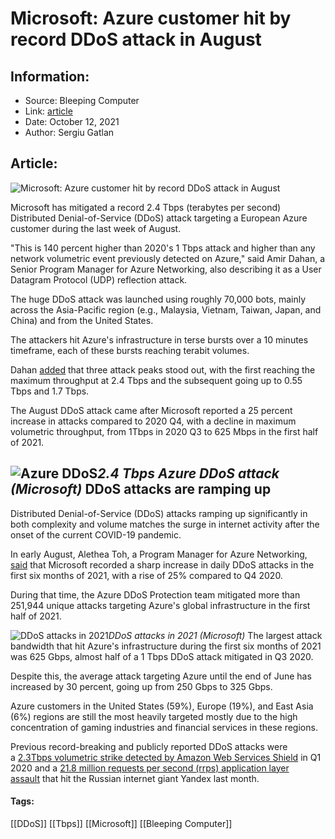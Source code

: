 # Microsoft: Azure customer hit by record DDoS attack in August
### 

## Information:
+ Source: Bleeping Computer
+ Link: [article](https://www.bleepingcomputer.com/news/security/microsoft-azure-customer-hit-by-record-ddos-attack-in-august/)
+ Date: October 12, 2021
+ Author: Sergiu Gatlan


## Article:
![Microsoft: Azure customer hit by record DDoS attack in August](https://www.bleepstatic.com/content/hl-images/2021/02/04/DDoS-attack.jpg)


Microsoft has mitigated a record 2.4 Tbps (terabytes per second) Distributed Denial-of-Service (DDoS) attack targeting a European Azure customer during the last week of August.


"This is 140 percent higher than 2020's 1 Tbps attack and higher than any network volumetric event previously detected on Azure," said Amir Dahan, a Senior Program Manager for Azure Networking, also describing it as a User Datagram Protocol (UDP) reflection attack.


The huge DDoS attack was launched using roughly 70,000 bots, mainly across the Asia-Pacific region (e.g., Malaysia, Vietnam, Taiwan, Japan, and China) and from the United States.


The attackers hit Azure's infrastructure in terse bursts over a 10 minutes timeframe, each of these bursts reaching terabit volumes.


Dahan [added](https://azure.microsoft.com/en-us/blog/business-as-usual-for-azure-customers-despite-24-tbps-ddos-attack/) that three attack peaks stood out, with the first reaching the maximum throughput at 2.4 Tbps and the subsequent going up to 0.55 Tbps and 1.7 Tbps.


The August DDoS attack came after Microsoft reported a 25 percent increase in attacks compared to 2020 Q4, with a decline in maximum volumetric throughput, from 1Tbps in 2020 Q3 to 625 Mbps in the first half of 2021.



![Azure DDoS](https://www.bleepstatic.com/images/news/u/1109292/2021/Azure_DDoS.png)*2.4 Tbps Azure DDoS attack (Microsoft)*
DDoS attacks are ramping up
---------------------------


Distributed Denial-of-Service (DDoS) attacks ramping up significantly in both complexity and volume matches the surge in internet activity after the onset of the current COVID-19 pandemic.


In early August, Alethea Toh, a Program Manager for Azure Networking, [said](https://azure.microsoft.com/en-us/blog/azure-ddos-protection-2021-q1-and-q2-ddos-attack-trends/) that Microsoft recorded a sharp increase in daily DDoS attacks in the first six months of 2021, with a rise of 25% compared to Q4 2020.


During that time, the Azure DDoS Protection team mitigated more than 251,944 unique attacks targeting Azure's global infrastructure in the first half of 2021.



![DDoS attacks in 2021](https://www.bleepstatic.com/images/news/u/1109292/2021/DDoS_attacks_in_2021.png)*DDoS attacks in 2021 (Microsoft)*
The largest attack bandwidth that hit Azure's infrastructure during the first six months of 2021 was 625 Gbps, almost half of a 1 Tbps DDoS attack mitigated in Q3 2020.


Despite this, the average attack targeting Azure until the end of June has increased by 30 percent, going up from 250 Gbps to 325 Gbps.


Azure customers in the United States (59%), Europe (19%), and East Asia (6%) regions are still the most heavily targeted mostly due to the high concentration of gaming industries and financial services in these regions.


Previous record-breaking and publicly reported DDoS attacks were a [2.3Tbps volumetric strike detected by Amazon Web Services Shield](https://aws-shield-tlr.s3.amazonaws.com/2020-Q1_AWS_Shield_TLR.pdf) in Q1 2020 and a [21.8 million requests per second (rrps) application layer assault](https://www.bleepingcomputer.com/news/security/http-ddos-attacks-reach-unprecedented-17-million-requests-per-second/) that hit the Russian internet giant Yandex last month.




#### Tags:
[[DDoS]] [[Tbps]] [[Microsoft]] [[Bleeping Computer]]
